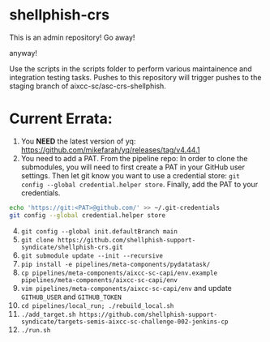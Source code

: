 # shellphish-crs

This is an admin repository! Go away!

anyway!

Use the scripts in the scripts folder to perform various maintainence and integration testing tasks.
Pushes to this repository will trigger pushes to the staging branch of aixcc-sc/asc-crs-shellphish.

# Current Errata:

1. You **NEED** the latest version of yq: https://github.com/mikefarah/yq/releases/tag/v4.44.1
2. You need to add a PAT. From the pipeline repo:
In order to clone the submodules, you will need to first create a PAT in your GitHub user settings.
Then let git know you want to use a credential store: `git config --global credential.helper store`.
Finally, add the PAT to your credentials.

```bash
echo 'https://git:<PAT>@github.com/' >> ~/.git-credentials
git config --global credential.helper store
```

4. `git config --global init.defaultBranch main`
5. `git clone https://github.com/shellphish-support-syndicate/shellphish-crs.git`
6. `git submodule update --init --recursive`
7. `pip install -e pipelines/meta-components/pydatatask/`
8. `cp pipelines/meta-components/aixcc-sc-capi/env.example pipelines/meta-components/aixcc-sc-capi/env`
9. `vim pipelines/meta-components/aixcc-sc-capi/env` and update `GITHUB_USER` and `GITHUB_TOKEN`
10. `cd pipelines/local_run; ./rebuild_local.sh`
11. `./add_target.sh https://github.com/shellphish-support-syndicate/targets-semis-aixcc-sc-challenge-002-jenkins-cp`
12. `./run.sh`
